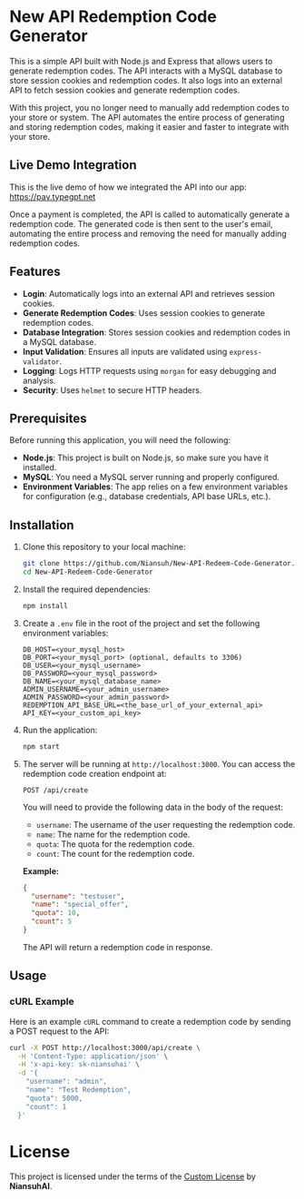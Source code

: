 # New API Redemption Code Generator

This is a simple API built with Node.js and Express that allows users to generate redemption codes. The API interacts with a MySQL database to store session cookies and redemption codes. It also logs into an external API to fetch session cookies and generate redemption codes.

With this project, you no longer need to manually add redemption codes to your store or system. The API automates the entire process of generating and storing redemption codes, making it easier and faster to integrate with your store.

## Live Demo Integration

This is the live demo of how we integrated the API into our app: https://pay.typegpt.net

Once a payment is completed, the API is called to automatically generate a redemption code. The generated code is then sent to the user's email, automating the entire process and removing the need for manually adding redemption codes.

## Features

- **Login**: Automatically logs into an external API and retrieves session cookies.
- **Generate Redemption Codes**: Uses session cookies to generate redemption codes.
- **Database Integration**: Stores session cookies and redemption codes in a MySQL database.
- **Input Validation**: Ensures all inputs are validated using `express-validator`.
- **Logging**: Logs HTTP requests using `morgan` for easy debugging and analysis.
- **Security**: Uses `helmet` to secure HTTP headers.

## Prerequisites

Before running this application, you will need the following:

- **Node.js**: This project is built on Node.js, so make sure you have it installed.
- **MySQL**: You need a MySQL server running and properly configured.
- **Environment Variables**: The app relies on a few environment variables for configuration (e.g., database credentials, API base URLs, etc.).

## Installation

1. Clone this repository to your local machine:

    ```bash
    git clone https://github.com/Niansuh/New-API-Redeem-Code-Generator.git
    cd New-API-Redeem-Code-Generator
    ```

2. Install the required dependencies:

    ```bash
    npm install
    ```

3. Create a `.env` file in the root of the project and set the following environment variables:

    ```
    DB_HOST=<your_mysql_host>
    DB_PORT=<your_mysql_port> (optional, defaults to 3306)
    DB_USER=<your_mysql_username>
    DB_PASSWORD=<your_mysql_password>
    DB_NAME=<your_mysql_database_name>
    ADMIN_USERNAME=<your_admin_username>
    ADMIN_PASSWORD=<your_admin_password>
    REDEMPTION_API_BASE_URL=<the_base_url_of_your_external_api>
    API_KEY=<your_custom_api_key>
    ```

4. Run the application:

    ```bash
    npm start
    ```

5. The server will be running at `http://localhost:3000`. You can access the redemption code creation endpoint at:

    ```
    POST /api/create
    ```

    You will need to provide the following data in the body of the request:

    - `username`: The username of the user requesting the redemption code.
    - `name`: The name for the redemption code.
    - `quota`: The quota for the redemption code.
    - `count`: The count for the redemption code.

    **Example:**

    ```json
    {
      "username": "testuser",
      "name": "special_offer",
      "quota": 10,
      "count": 5
    }
    ```

    The API will return a redemption code in response.

## Usage

### cURL Example

Here is an example `cURL` command to create a redemption code by sending a POST request to the API:

```bash
curl -X POST http://localhost:3000/api/create \
  -H 'Content-Type: application/json' \
  -H 'x-api-key: sk-niansuhai' \
  -d '{
    "username": "admin",
    "name": "Test Redemption",
    "quota": 5000,
    "count": 1
  }'
```

# License

This project is licensed under the terms of the [Custom License](https://github.com/Niansuh/New-API-Redeem-Code-Generator/blob/main/LICENSE.md) by **NiansuhAI**.

